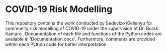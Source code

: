 # COVID-19 Risk Modelling
This repository contains the work conducted by Sedevizo Kielienyu for community risk modelling of COVID-19 under the supervision of Dr. Burak Kantarci. Documentation of each file and functions of the Python codes are available in 'Documentation.docx'. Furthermore, comments are provided within each Python code for better interpretation.

